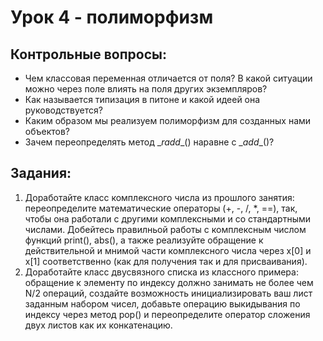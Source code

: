 # Урок 4 - полиморфизм
## Контрольные вопросы:
- Чем классовая переменная отличается от поля? В какой ситуации можно через поле влиять
на поля других экземпляров?
- Как называется типизация в питоне и какой идеей она руководствуется?
- Каким образом мы реализуем полиморфизм для созданных нами объектов?
- Зачем переопределять метод \__radd__() наравне с \__add__()?

## Задания:
1) Доработайте класс комплексного числа из прошлого занятия: переопределите математические 
операторы (+, -, /, *, ==), так, чтобы она работали с другими комплексными и со стандартными
числами. Добейтесь правилньой работы с комплексным числом функций print(), abs(), а также
реализуйте обращение к действительной и мнимой части комплексного числа через x[0] и x[1]
соответственно (как для получения так и для присваивания).
2) Доработайте класс двусвязного списка из классного примера: обращение к элементу
по индексу должно занимать не более чем N/2 операций, создайте возможность
инициализировать ваш лист заданным набором чисел, добавьте операцию выкидывания
по индексу через метод pop() и переопределите оператор сложения двух листов как
их конкатенацию.

